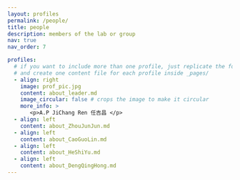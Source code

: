 ```yaml
---
layout: profiles
permalink: /people/
title: people
description: members of the lab or group
nav: true
nav_order: 7

profiles:
  # if you want to include more than one profile, just replicate the following block
  # and create one content file for each profile inside _pages/
  - align: right
    image: prof_pic.jpg
    content: about_leader.md
    image_circular: false # crops the image to make it circular
    more_info: >
       <p>A.P JiChang Ren 任吉昌 </p>
  - align: left
    content: about_ZhouJunJun.md
  - align: left
    content: about_CaoGuoLin.md
  - align: left
    content: about_HeShiYu.md
  - align: left
    content: about_DengQingHong.md
---
```

